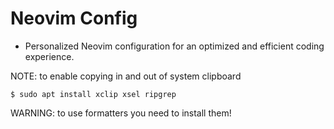 # Neovim Config

- Personalized Neovim configuration for an optimized and efficient coding experience.

NOTE: to enable copying in and out of system clipboard
```
$ sudo apt install xclip xsel ripgrep
```

WARNING: to use formatters you need to install them!
